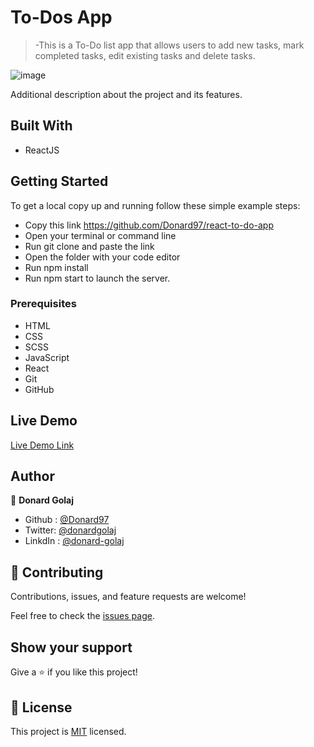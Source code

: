 # To-Dos App

>-This is a To-Do list app that allows users to add new tasks, mark completed tasks, edit existing tasks and delete tasks.

![image](https://user-images.githubusercontent.com/74506933/135165903-d29d1c51-8a7a-4598-9c71-e2037e5ea4f5.png)


Additional description about the project and its features.

## Built With

- ReactJS

## Getting Started

To get a local copy up and running follow these simple example steps:
- Copy this link https://github.com/Donard97/react-to-do-app
- Open your terminal or command line
- Run git clone and paste the link
- Open the folder with your code editor
- Run npm install
- Run npm start to launch the server.

### Prerequisites

- HTML
- CSS
- SCSS
- JavaScript
- React
- Git
- GitHub

## Live Demo

 [Live Demo Link](https://donard97.github.io/react-to-do-app/)

## Author

👤 **Donard Golaj**

- Github : [@Donard97](https://github.com/Donard97)
- Twitter: [@donardgolaj](https://twitter.com/donardgolaj)
- LinkdIn : [@donard-golaj](https://www.linkedin.com/in/donard-golaj/)

## 🤝 Contributing

Contributions, issues, and feature requests are welcome!

Feel free to check the [issues page](https://github.com/Donard97/react-to-do-app/issues).

## Show your support

Give a ⭐️ if you like this project!

## 📝 License

This project is [MIT](./MIT.md) licensed.
